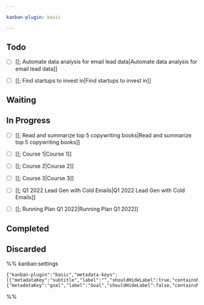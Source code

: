 ```yaml
---

kanban-plugin: basic

---
```


## Todo
- [ ] [[; Automate data analysis for email lead data|Automate data analysis for email lead data]]
- [ ] [[; Find startups to invest in|Find startups to invest in]]



## Waiting



## In Progress

- [ ] [[; Read and summarize top 5 copywriting books|Read and summarize top 5 copywriting books]]
- [ ] [[; Course 1|Course 1]]
- [ ] [[; Course 2|Course 2]]
- [ ] [[; Course 3|Course 3]]
- [ ] [[; Q1 2022 Lead Gen with Cold Emails|Q1 2022 Lead Gen with Cold Emails]]
- [ ] [[; Running Plan Q1 2022|Running Plan Q1 2022]]


## Completed



## Discarded





%% kanban:settings
```
{"kanban-plugin":"basic","metadata-keys":[{"metadataKey":"subtitle","label":"","shouldHideLabel":true,"containsMarkdown":true},{"metadataKey":"goal","label":"Goal","shouldHideLabel":false,"containsMarkdown":true}]}
```
%%